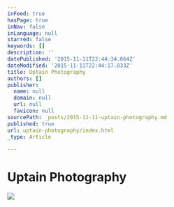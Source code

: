 ```yaml
---
inFeed: true
hasPage: true
inNav: false
inLanguage: null
starred: false
keywords: []
description: ''
datePublished: '2015-11-11T22:44:34.064Z'
dateModified: '2015-11-11T22:44:17.833Z'
title: Uptain Photography
authors: []
publisher:
  name: null
  domain: null
  url: null
  favicon: null
sourcePath: _posts/2015-11-11-uptain-photography.md
published: true
url: uptain-photography/index.html
_type: Article

---
```

# Uptain Photography
![](https://the-grid-user-content.s3-us-west-2.amazonaws.com/a5de9107-142a-4419-9d49-1baa413e747a.jpg)